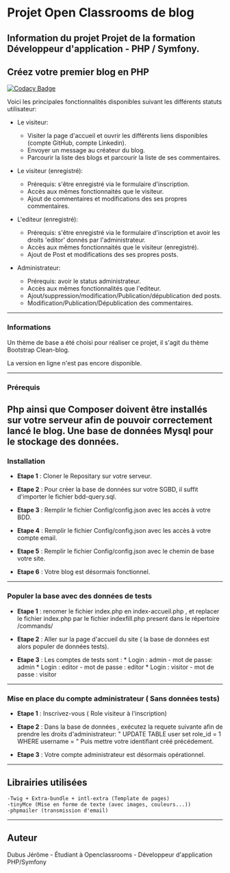 # Projet Open Classrooms de blog

Information du projet
Projet de la formation Développeur d'application - PHP / Symfony.
----------------------------------------------------------------------------------------
## Créez votre premier blog en PHP

[![Codacy Badge](https://app.codacy.com/project/badge/Grade/509a2ed4471249838004b6aec1d100e7)](https://app.codacy.com/gh/D-Jerome/Blog/dashboard?utm_source=gh&utm_medium=referral&utm_content=&utm_campaign=Badge_grade)

Voici les principales fonctionnalités disponibles suivant les différents statuts utilisateur:

*  Le visiteur:

    *  Visiter la page d'accueil et ouvrir les différents liens disponibles (compte GitHub, compte Linkedin).
    *  Envoyer un message au créateur du blog.
    *  Parcourir la liste des blogs et parcourir la liste de ses commentaires.

*  Le visiteur (enregistré):

    *  Prérequis: s'être enregistré via le formulaire d'inscription.
    *  Accès aux mêmes fonctionnaités que le visiteur.
    *  Ajout de commentaires et modifications des ses propres commentaires.

*  L'editeur (enregistré):

    *  Prérequis: s'être enregistré via le formulaire d'inscription et avoir les droits 'editor' donnés par l'administrateur.
    *  Accès aux mêmes fonctionnaités que le visiteur (enregistré).
    *  Ajout de Post et modifications des ses propres posts.

*  Administrateur:

    *  Prérequis: avoir le status administrateur.
    *  Accès aux mêmes fonctionnalités que l'editeur.
    *  Ajout/suppression/modification/Publication/dépublication ded posts.
    *  Modification/Publication/Dépublication des commentaires.
----------------------------------------------------------------------------------------
### Informations

Un thème de base a été choisi pour réaliser ce projet, il s'agit du thème Bootstrap Clean-blog.

La version en ligne n'est pas encore disponible.

----------------------------------------------------------------------------------------
### Prérequis

Php ainsi que Composer doivent être installés sur votre serveur afin de pouvoir correctement lancé le blog.
Une base de données Mysql pour le stockage des données.
----------------------------------------------------------------------------------------
### Installation

*  **Etape 1** : Cloner le Repositary sur votre serveur.

*  **Etape 2** : Pour créer la base de données sur votre SGBD, il suffit d'importer le fichier bdd-query.sql. 

*  **Etape 3** : Remplir le fichier Config/config.json avec les accès à votre BDD.

*  **Etape 4** : Remplir le fichier Config/config.json avec les accès à votre compte email.

*  **Etape 5** : Remplir le fichier Config/config.json avec le chemin de base votre site.

*  **Etape 6** : Votre blog est désormais fonctionnel.

----------------------------------------------------------------------------------------
### Populer la base avec des données de tests

*  **Etape 1** : renomer le fichier index.php en index-accueil.php , et replacer le fichier index.php par le fichier indexfill.php present dans le répertoire /commands/

*  **Etape 2** : Aller sur la page d'accueil du site ( la base de données est alors populer de données tests).

*  **Etape 3** : Les comptes de tests sont :
                                 *  Login : admin   -  mot de passe: admin
                                 *  Login : editor   - mot de passe : editor
                                 *  Login : visitor   - mot de passe : visitor  

----------------------------------------------------------------------------------------
### Mise en place du compte administrateur ( Sans données tests)

*  **Etape 1** : Inscrivez-vous ( Role visiteur à l'inscription)

*  **Etape 2** : Dans la base de données , exécutez la requete suivante afin de prendre les droits d'administrateur:
            " UPDATE TABLE user set role_id = 1 WHERE username = " Puis mettre votre identifiant créé précédement.

*  **Etape 3** : Votre compte administrateur est désormais opérationnel.

----------------------------------------------------------------------------------------
## Librairies utilisées

    -Twig + Extra-bundle + intl-extra (Template de pages)
    -tinyMce (Mise en forme de texte (avec images, couleurs...))
    -phpmailer (transmission d'email)
----------------------------------------------------------------------------------------
## Auteur

Dubus Jérôme - Étudiant à Openclassrooms - Développeur d'application PHP/Symfony
